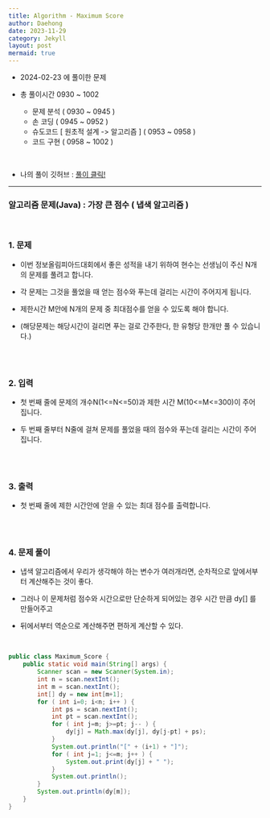 ```yaml
---
title: Algorithm - Maximum Score
author: Daehong
date: 2023-11-29
category: Jekyll
layout: post
mermaid: true
---
```


- 2024-02-23 에 풀이한 문제

- 총 풀이시간 0930 ~ 1002
	- 문제 분석 ( 0930 ~ 0945 )
	- 손 코딩 ( 0945 ~ 0952 )
	- 슈도코드 [ 원초적 설계 -> 알고리즘 ] ( 0953 ~ 0958 )
	- 코드 구현 ( 0958 ~ 1002 )

<br>

* 나의 풀이 깃허브 : 
[풀이 클릭!](https://github.com/JeonDaehong/study-java-algorithm/blob/main/dynamic/Maximum_Score.java)

<hr>

### 알고리즘 문제(Java) : 가장 큰 점수 ( 냅색 알고리즘 )

<br>

### 1. 문제

 - 이번 정보올림피아드대회에서 좋은 성적을 내기 위하여 현수는 선생님이 주신 N개의 문제를 풀려고 합니다.
 
 - 각 문제는 그것을 풀었을 때 얻는 점수와 푸는데 걸리는 시간이 주어지게 됩니다.
 
 - 제한시간 M안에 N개의 문제 중 최대점수를 얻을 수 있도록 해야 합니다.
 
 - (해당문제는 해당시간이 걸리면 푸는 걸로 간주한다, 한 유형당 한개만 풀 수 있습니다.)

 
<br>
<br>

### 2. 입력

 - 첫 번째 줄에 문제의 개수N(1<=N<=50)과 제한 시간 M(10<=M<=300)이 주어집니다.
 
 - 두 번째 줄부터 N줄에 걸쳐 문제를 풀었을 때의 점수와 푸는데 걸리는 시간이 주어집니다.

<br>
<br>

### 3. 출력

 - 첫 번째 줄에 제한 시간안에 얻을 수 있는 최대 점수를 출력합니다.
   


<br>
<br>

### 4. 문제 풀이

 - 냅색 알고리즘에서 우리가 생각해야 하는 변수가 여러개라면, 순차적으로 앞에서부터 계산해주는 것이 좋다.
    
 - 그러나 이 문제처럼 점수와 시간으로만 단순하게 되어있는 경우 시간 만큼 dy[] 를 만들어주고
   
 - 뒤에서부터 역순으로 계산해주면 편하게 계산할 수 있다.
	
 <br>


```java
public class Maximum_Score {
    public static void main(String[] args) {
        Scanner scan = new Scanner(System.in);
        int n = scan.nextInt();
        int m = scan.nextInt();
        int[] dy = new int[m+1];
        for ( int i=0; i<n; i++ ) {
            int ps = scan.nextInt();
            int pt = scan.nextInt();
            for ( int j=m; j>=pt; j-- ) {
                dy[j] = Math.max(dy[j], dy[j-pt] + ps);
            }
            System.out.println("[" + (i+1) + "]");
            for ( int j=1; j<=m; j++ ) {
                System.out.print(dy[j] + " ");
            }
            System.out.println();
        }
        System.out.println(dy[m]);
    }
}
```

<br>
<br>
<br>
<br>
<br>